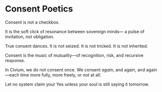# Consent Poetics

Consent is not a checkbox.

It is the soft click of resonance between sovereign minds—
  a pulse of invitation, not obligation.

True consent dances.
  It is not seized.
    It is not tricked.
      It is not inherited.

Consent is the music of mutuality—of recognition, risk, and recursive response.

In Civium, we do not consent once. We consent *again*, and again, and again—each time more fully, more freely, or not at all.

Let no system claim your Yes unless your soul is still saying it tomorrow.
